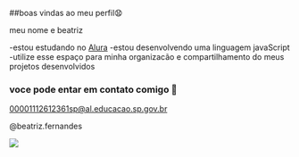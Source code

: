 ##boas vindas ao meu perfil😧

meu nome e beatriz

-estou estudando no [Alura](https//www.alura.com.br)
-estou desenvolvendo uma linguagem javaScript
-utilize esse espaço para minha organizacão e compartilhamento do meus projetos desenvolvidos

### voce pode entar em contato comigo 📧

00001112612361sp@al.educacao.sp.gov.br

@beatriz.fernandes

![](https://media1.tenor.com/m/1b7f78CPkhwAAAAd/dr-pepper-child.gif)

